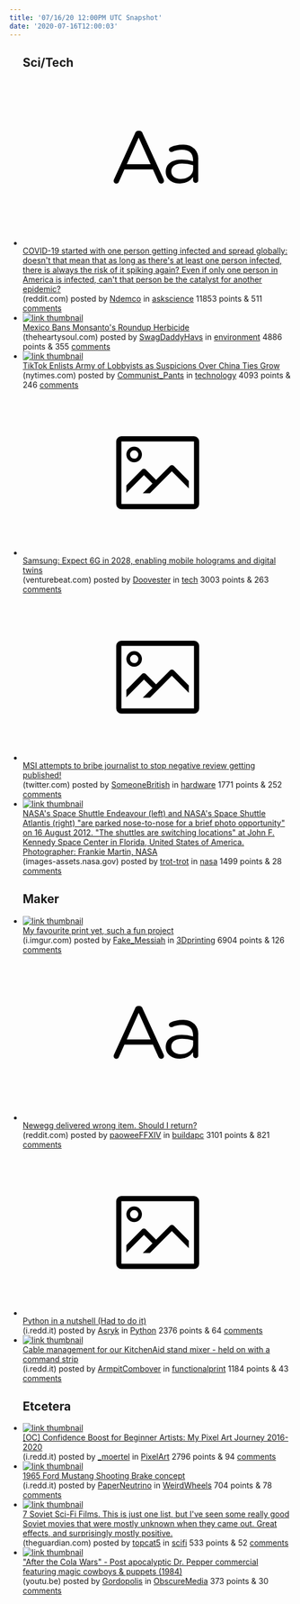 ```yaml
---
title: '07/16/20 12:00PM UTC Snapshot'
date: '2020-07-16T12:00:03'
---
```

<ul>
<h2>Sci/Tech</h2>

<li><a href='https://www.reddit.com/r/askscience/comments/hrsap6/covid19_started_with_one_person_getting_infected/'><svg version='1.1' viewBox='-34 -12 104 64' preserveAspectRatio='xMidYMid slice' xmlns='http://www.w3.org/2000/svg' xmlns:xlink='http://www.w3.org/1999/xlink'>
    <title>text link thumbnail</title>
    <path d='M12.19,8.84a1.45,1.45,0,0,0-1.4-1h-.12a1.46,1.46,0,0,0-1.42,1L1.14,26.56a1.29,1.29,0,0,0-.14.59,1,1,0,0,0,1,1,1.12,1.12,0,0,0,1.08-.77l2.08-4.65h11l2.08,4.59a1.24,1.24,0,0,0,1.12.83,1.08,1.08,0,0,0,1.08-1.08,1.64,1.64,0,0,0-.14-.57ZM6.08,20.71l4.59-10.22,4.6,10.22Z'>
    </path>
    <path d='M32.24,14.78A6.35,6.35,0,0,0,27.6,13.2a11.36,11.36,0,0,0-4.7,1,1,1,0,0,0-.58.89,1,1,0,0,0,.94.92,1.23,1.23,0,0,0,.39-.08,8.87,8.87,0,0,1,3.72-.81c2.7,0,4.28,1.33,4.28,3.92v.5a15.29,15.29,0,0,0-4.42-.61c-3.64,0-6.14,1.61-6.14,4.64v.05c0,2.95,2.7,4.48,5.37,4.48a6.29,6.29,0,0,0,5.19-2.48V26.9a1,1,0,0,0,1,1,1,1,0,0,0,1-1.06V19A5.71,5.71,0,0,0,32.24,14.78Zm-.56,7.7c0,2.28-2.17,3.89-4.81,3.89-1.94,0-3.61-1.06-3.61-2.86v-.06c0-1.8,1.5-3,4.2-3a15.2,15.2,0,0,1,4.22.61Z'>
    </path>
    </svg></a><div><div class='linkTitle'><a href='https://www.reddit.com/r/askscience/comments/hrsap6/covid19_started_with_one_person_getting_infected/'>COVID-19 started with one person getting infected and spread globally: doesn't that mean that as long as there's at least one person infected, there is always the risk of it spiking again? Even if only one person in America is infected, can't that person be the catalyst for another epidemic?</a></div>(reddit.com) posted by <a href='https://www.reddit.com/user/Ndemco'>Ndemco</a> in <a href='https://www.reddit.com/r/askscience'>askscience</a> 11853 points & 511 <a href='https://www.reddit.com/r/askscience/comments/hrsap6/covid19_started_with_one_person_getting_infected/'>comments</a></div></li>

<li><a href='https://theheartysoul.com/mexico-bans-roundup-herbicide/?utm_source=GASAN&amp;fbclid=IwAR07mvzlTNNRqL_HKfxRD1dMonoy35ZabQeFNykvbd7vvObFGYqSVBXcouo'><img src='https://b.thumbs.redditmedia.com/VNskyr81M88Iau30YtE35zOpYYCRPmKvIrxqtNeKZuU.jpg' alt='link thumbnail'></a><div><div class='linkTitle'><a href='https://theheartysoul.com/mexico-bans-roundup-herbicide/?utm_source=GASAN&amp;fbclid=IwAR07mvzlTNNRqL_HKfxRD1dMonoy35ZabQeFNykvbd7vvObFGYqSVBXcouo'>Mexico Bans Monsanto's Roundup Herbicide</a></div>(theheartysoul.com) posted by <a href='https://www.reddit.com/user/SwagDaddyHavs'>SwagDaddyHavs</a> in <a href='https://www.reddit.com/r/environment'>environment</a> 4886 points & 355 <a href='https://www.reddit.com/r/environment/comments/hrpb56/mexico_bans_monsantos_roundup_herbicide/'>comments</a></div></li>

<li><a href='https://www.nytimes.com/2020/07/15/technology/tiktok-washington-lobbyist.html'><img src='https://b.thumbs.redditmedia.com/A_zFyi55Of7b76-IKYlaCsLJEGrDumfuNw9c6Totl9c.jpg' alt='link thumbnail'></a><div><div class='linkTitle'><a href='https://www.nytimes.com/2020/07/15/technology/tiktok-washington-lobbyist.html'>TikTok Enlists Army of Lobbyists as Suspicions Over China Ties Grow</a></div>(nytimes.com) posted by <a href='https://www.reddit.com/user/Communist_Pants'>Communist_Pants</a> in <a href='https://www.reddit.com/r/technology'>technology</a> 4093 points & 246 <a href='https://www.reddit.com/r/technology/comments/hs11bk/tiktok_enlists_army_of_lobbyists_as_suspicions/'>comments</a></div></li>

<li><a href='https://venturebeat.com/2020/07/14/samsung-expect-6g-in-2028-enabling-mobile-holograms-and-digital-twins/'><svg version='1.1' viewBox='-34 -14 104 64' preserveAspectRatio='xMidYMid meet' xmlns='http://www.w3.org/2000/svg' xmlns:xlink='http://www.w3.org/1999/xlink'>
    <title>link thumbnail</title>
    <path d='M32,4H4A2,2,0,0,0,2,6V30a2,2,0,0,0,2,2H32a2,2,0,0,0,2-2V6A2,2,0,0,0,32,4ZM4,30V6H32V30Z'></path>
    <path d='M8.92,14a3,3,0,1,0-3-3A3,3,0,0,0,8.92,14Zm0-4.6A1.6,1.6,0,1,1,7.33,11,1.6,1.6,0,0,1,8.92,9.41Z'></path>
    <path d='M22.78,15.37l-5.4,5.4-4-4a1,1,0,0,0-1.41,0L5.92,22.9v2.83l6.79-6.79L16,22.18l-3.75,3.75H15l8.45-8.45L30,24V21.18l-5.81-5.81A1,1,0,0,0,22.78,15.37Z'></path>
    </svg></a><div><div class='linkTitle'><a href='https://venturebeat.com/2020/07/14/samsung-expect-6g-in-2028-enabling-mobile-holograms-and-digital-twins/'>Samsung: Expect 6G in 2028, enabling mobile holograms and digital twins</a></div>(venturebeat.com) posted by <a href='https://www.reddit.com/user/Doovester'>Doovester</a> in <a href='https://www.reddit.com/r/tech'>tech</a> 3003 points & 263 <a href='https://www.reddit.com/r/tech/comments/hrmqx6/samsung_expect_6g_in_2028_enabling_mobile/'>comments</a></div></li>

<li><a href='https://twitter.com/TechTeamGB/status/1283428189230989312'><svg version='1.1' viewBox='-34 -14 104 64' preserveAspectRatio='xMidYMid meet' xmlns='http://www.w3.org/2000/svg' xmlns:xlink='http://www.w3.org/1999/xlink'>
    <title>link thumbnail</title>
    <path d='M32,4H4A2,2,0,0,0,2,6V30a2,2,0,0,0,2,2H32a2,2,0,0,0,2-2V6A2,2,0,0,0,32,4ZM4,30V6H32V30Z'></path>
    <path d='M8.92,14a3,3,0,1,0-3-3A3,3,0,0,0,8.92,14Zm0-4.6A1.6,1.6,0,1,1,7.33,11,1.6,1.6,0,0,1,8.92,9.41Z'></path>
    <path d='M22.78,15.37l-5.4,5.4-4-4a1,1,0,0,0-1.41,0L5.92,22.9v2.83l6.79-6.79L16,22.18l-3.75,3.75H15l8.45-8.45L30,24V21.18l-5.81-5.81A1,1,0,0,0,22.78,15.37Z'></path>
    </svg></a><div><div class='linkTitle'><a href='https://twitter.com/TechTeamGB/status/1283428189230989312'>MSI attempts to bribe journalist to stop negative review getting published!</a></div>(twitter.com) posted by <a href='https://www.reddit.com/user/SomeoneBritish'>SomeoneBritish</a> in <a href='https://www.reddit.com/r/hardware'>hardware</a> 1771 points & 252 <a href='https://www.reddit.com/r/hardware/comments/hrqqc3/msi_attempts_to_bribe_journalist_to_stop_negative/'>comments</a></div></li>

<li><a href='https://images-assets.nasa.gov/image/KSC-2012-4421/KSC-2012-4421~orig.jpg'><img src='https://b.thumbs.redditmedia.com/vZqSTEH2v4Ta9Xgdaij7TYRNEfwG0Va4dHo_pZkXork.jpg' alt='link thumbnail'></a><div><div class='linkTitle'><a href='https://images-assets.nasa.gov/image/KSC-2012-4421/KSC-2012-4421~orig.jpg'>NASA's Space Shuttle Endeavour (left) and NASA's Space Shuttle Atlantis (right) "are parked nose-to-nose for a brief photo opportunity" on 16 August 2012. "The shuttles are switching locations" at John F. Kennedy Space Center in Florida, United States of America. Photographer: Frankie Martin, NASA</a></div>(images-assets.nasa.gov) posted by <a href='https://www.reddit.com/user/trot-trot'>trot-trot</a> in <a href='https://www.reddit.com/r/nasa'>nasa</a> 1499 points & 28 <a href='https://www.reddit.com/r/nasa/comments/hrzzfz/nasas_space_shuttle_endeavour_left_and_nasas/'>comments</a></div></li>

<h2>Maker</h2>

<li><a href='https://i.imgur.com/nVmtoLC.jpg'><img src='https://b.thumbs.redditmedia.com/WUHfykCoo-uvwLpX4odly57LEc6RoN8hPczM6pTmjYU.jpg' alt='link thumbnail'></a><div><div class='linkTitle'><a href='https://i.imgur.com/nVmtoLC.jpg'>My favourite print yet, such a fun project</a></div>(i.imgur.com) posted by <a href='https://www.reddit.com/user/Fake_Messiah'>Fake_Messiah</a> in <a href='https://www.reddit.com/r/3Dprinting'>3Dprinting</a> 6904 points & 126 <a href='https://www.reddit.com/r/3Dprinting/comments/hrx4b2/my_favourite_print_yet_such_a_fun_project/'>comments</a></div></li>

<li><a href='https://www.reddit.com/r/buildapc/comments/hrycr2/newegg_delivered_wrong_item_should_i_return/'><svg version='1.1' viewBox='-34 -12 104 64' preserveAspectRatio='xMidYMid slice' xmlns='http://www.w3.org/2000/svg' xmlns:xlink='http://www.w3.org/1999/xlink'>
    <title>text link thumbnail</title>
    <path d='M12.19,8.84a1.45,1.45,0,0,0-1.4-1h-.12a1.46,1.46,0,0,0-1.42,1L1.14,26.56a1.29,1.29,0,0,0-.14.59,1,1,0,0,0,1,1,1.12,1.12,0,0,0,1.08-.77l2.08-4.65h11l2.08,4.59a1.24,1.24,0,0,0,1.12.83,1.08,1.08,0,0,0,1.08-1.08,1.64,1.64,0,0,0-.14-.57ZM6.08,20.71l4.59-10.22,4.6,10.22Z'>
    </path>
    <path d='M32.24,14.78A6.35,6.35,0,0,0,27.6,13.2a11.36,11.36,0,0,0-4.7,1,1,1,0,0,0-.58.89,1,1,0,0,0,.94.92,1.23,1.23,0,0,0,.39-.08,8.87,8.87,0,0,1,3.72-.81c2.7,0,4.28,1.33,4.28,3.92v.5a15.29,15.29,0,0,0-4.42-.61c-3.64,0-6.14,1.61-6.14,4.64v.05c0,2.95,2.7,4.48,5.37,4.48a6.29,6.29,0,0,0,5.19-2.48V26.9a1,1,0,0,0,1,1,1,1,0,0,0,1-1.06V19A5.71,5.71,0,0,0,32.24,14.78Zm-.56,7.7c0,2.28-2.17,3.89-4.81,3.89-1.94,0-3.61-1.06-3.61-2.86v-.06c0-1.8,1.5-3,4.2-3a15.2,15.2,0,0,1,4.22.61Z'>
    </path>
    </svg></a><div><div class='linkTitle'><a href='https://www.reddit.com/r/buildapc/comments/hrycr2/newegg_delivered_wrong_item_should_i_return/'>Newegg delivered wrong item. Should I return?</a></div>(reddit.com) posted by <a href='https://www.reddit.com/user/paoweeFFXIV'>paoweeFFXIV</a> in <a href='https://www.reddit.com/r/buildapc'>buildapc</a> 3101 points & 821 <a href='https://www.reddit.com/r/buildapc/comments/hrycr2/newegg_delivered_wrong_item_should_i_return/'>comments</a></div></li>

<li><a href='https://i.redd.it/o5fhi4uw33b51.jpg'><svg version='1.1' viewBox='-34 -14 104 64' preserveAspectRatio='xMidYMid meet' xmlns='http://www.w3.org/2000/svg' xmlns:xlink='http://www.w3.org/1999/xlink'>
    <title>link thumbnail</title>
    <path d='M32,4H4A2,2,0,0,0,2,6V30a2,2,0,0,0,2,2H32a2,2,0,0,0,2-2V6A2,2,0,0,0,32,4ZM4,30V6H32V30Z'></path>
    <path d='M8.92,14a3,3,0,1,0-3-3A3,3,0,0,0,8.92,14Zm0-4.6A1.6,1.6,0,1,1,7.33,11,1.6,1.6,0,0,1,8.92,9.41Z'></path>
    <path d='M22.78,15.37l-5.4,5.4-4-4a1,1,0,0,0-1.41,0L5.92,22.9v2.83l6.79-6.79L16,22.18l-3.75,3.75H15l8.45-8.45L30,24V21.18l-5.81-5.81A1,1,0,0,0,22.78,15.37Z'></path>
    </svg></a><div><div class='linkTitle'><a href='https://i.redd.it/o5fhi4uw33b51.jpg'>Python in a nutshell (Had to do it)</a></div>(i.redd.it) posted by <a href='https://www.reddit.com/user/Asryk'>Asryk</a> in <a href='https://www.reddit.com/r/Python'>Python</a> 2376 points & 64 <a href='https://www.reddit.com/r/Python/comments/hrvxrd/python_in_a_nutshell_had_to_do_it/'>comments</a></div></li>

<li><a href='https://i.redd.it/5fy27aiju3b51.jpg'><img src='https://b.thumbs.redditmedia.com/ue-cGCe57Qao6Ig2VOVDylykuww5nRHn9xTcdmrbZ5g.jpg' alt='link thumbnail'></a><div><div class='linkTitle'><a href='https://i.redd.it/5fy27aiju3b51.jpg'>Cable management for our KitchenAid stand mixer - held on with a command strip</a></div>(i.redd.it) posted by <a href='https://www.reddit.com/user/ArmpitCombover'>ArmpitCombover</a> in <a href='https://www.reddit.com/r/functionalprint'>functionalprint</a> 1184 points & 43 <a href='https://www.reddit.com/r/functionalprint/comments/hryl66/cable_management_for_our_kitchenaid_stand_mixer/'>comments</a></div></li>

<h2>Etcetera</h2>

<li><a href='https://i.redd.it/3ylsqbueg5b51.jpg'><img src='https://b.thumbs.redditmedia.com/ok-OVN9kx7j5kc-qxfPErxlvkTmLLbq9T9NrJXWCSiI.jpg' alt='link thumbnail'></a><div><div class='linkTitle'><a href='https://i.redd.it/3ylsqbueg5b51.jpg'>[OC] Confidence Boost for Beginner Artists: My Pixel Art Journey 2016-2020</a></div>(i.redd.it) posted by <a href='https://www.reddit.com/user/_moertel'>_moertel</a> in <a href='https://www.reddit.com/r/PixelArt'>PixelArt</a> 2796 points & 94 <a href='https://www.reddit.com/r/PixelArt/comments/hs3gn0/oc_confidence_boost_for_beginner_artists_my_pixel/'>comments</a></div></li>

<li><a href='https://i.redd.it/e2jw87gu51b51.jpg'><img src='https://b.thumbs.redditmedia.com/yAAZXEM7JxsMaWpkWfgvRzMZ2u5Ev9VbaLXwbos4Erk.jpg' alt='link thumbnail'></a><div><div class='linkTitle'><a href='https://i.redd.it/e2jw87gu51b51.jpg'>1965 Ford Mustang Shooting Brake concept</a></div>(i.redd.it) posted by <a href='https://www.reddit.com/user/PaperNeutrino'>PaperNeutrino</a> in <a href='https://www.reddit.com/r/WeirdWheels'>WeirdWheels</a> 704 points & 78 <a href='https://www.reddit.com/r/WeirdWheels/comments/hrrwtq/1965_ford_mustang_shooting_brake_concept/'>comments</a></div></li>

<li><a href='https://www.theguardian.com/world/2015/apr/28/cinema-seven-soviet-sci-fi-films'><img src='https://b.thumbs.redditmedia.com/9nHBQSuH-5lvMpaCm1WV4p5leguMhDzREGREgjX90EA.jpg' alt='link thumbnail'></a><div><div class='linkTitle'><a href='https://www.theguardian.com/world/2015/apr/28/cinema-seven-soviet-sci-fi-films'>7 Soviet Sci-Fi Films. This is just one list, but I've seen some really good Soviet movies that were mostly unknown when they came out. Great effects, and surprisingly mostly positive.</a></div>(theguardian.com) posted by <a href='https://www.reddit.com/user/topcat5'>topcat5</a> in <a href='https://www.reddit.com/r/scifi'>scifi</a> 533 points & 52 <a href='https://www.reddit.com/r/scifi/comments/hrtytr/7_soviet_scifi_films_this_is_just_one_list_but/'>comments</a></div></li>

<li><a href='https://youtu.be/icVgXZyHdFw'><img src='https://a.thumbs.redditmedia.com/XAPZ7UFxCdkXBp71XJGnaIp8ytZid8XPgADy7PzO3e8.jpg' alt='link thumbnail'></a><div><div class='linkTitle'><a href='https://youtu.be/icVgXZyHdFw'>"After the Cola Wars" - Post apocalyptic Dr. Pepper commercial featuring magic cowboys &amp; puppets (1984)</a></div>(youtu.be) posted by <a href='https://www.reddit.com/user/Gordopolis'>Gordopolis</a> in <a href='https://www.reddit.com/r/ObscureMedia'>ObscureMedia</a> 373 points & 30 <a href='https://www.reddit.com/r/ObscureMedia/comments/hrudio/after_the_cola_wars_post_apocalyptic_dr_pepper/'>comments</a></div></li>

</ul>
